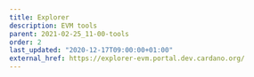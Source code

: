 ```yaml
---
title: Explorer
description: EVM tools
parent: 2021-02-25_11-00-tools
order: 2
last_updated: "2020-12-17T09:00:00+01:00"
external_href: https://explorer-evm.portal.dev.cardano.org/
---
```

